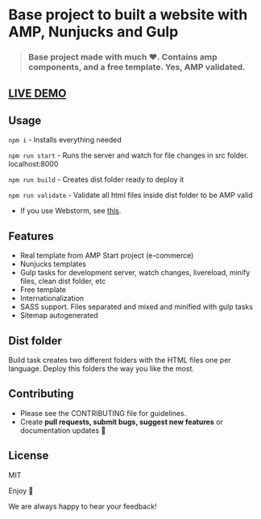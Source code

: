 # Base project to built a website with AMP, Nunjucks and Gulp

> ### Base project made with much  :heart:. Contains amp components, and a free template. Yes, AMP validated.

## [LIVE DEMO](https://ampjucks.com/)

## Usage

`npm i` - Installs everything needed

`npm run start` - Runs the server and watch for file changes in src folder. localhost:8000

`npm run build` - Creates dist folder ready to deploy it

`npm run validate` - Validate all html files inside dist folder to be AMP valid

* If you use Webstorm, see [this](https://github.com/mozilla/nunjucks/issues/472).

## Features

* Real template from AMP Start project (e-commerce)
* Nunjucks templates
* Gulp tasks for development server, watch changes, livereload, minify files, clean dist folder, etc
* Free template
* Internationalization
* SASS support. Files separated and mixed and minified with gulp tasks
* Sitemap autogenerated

## Dist folder

Build task creates two different folders with the HTML files one per language. Deploy this folders the way you like the most.

## Contributing

- Please see the CONTRIBUTING file for guidelines.
- Create **pull requests, submit bugs, suggest new features** or documentation updates :wrench:

## License

MIT

Enjoy :metal:

We are always happy to hear your feedback!
